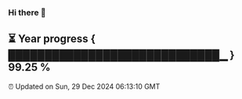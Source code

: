 ### Hi there 👋
⏳ Year progress { █████████████████████████████▁ } 99.25 %
---
⏰ Updated on Sun, 29 Dec 2024 06:13:10 GMT

